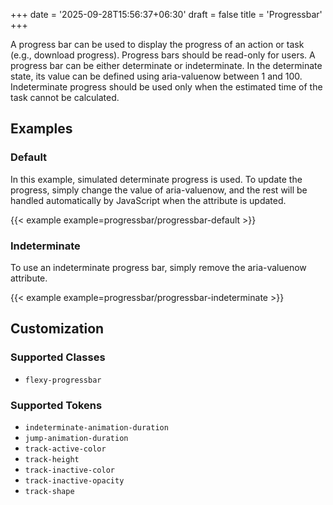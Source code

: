+++
date = '2025-09-28T15:56:37+06:30'
draft = false
title = 'Progressbar'
+++

A progress bar can be used to display the progress of an action or task (e.g., download progress). Progress bars should be read-only for users. A progress bar can be either determinate or indeterminate. In the determinate state, its value can be defined using aria-valuenow between 1 and 100. Indeterminate progress should be used only when the estimated time of the task cannot be calculated.

## Examples

### Default

In this example, simulated determinate progress is used. To update the progress, simply change the value of aria-valuenow, and the rest will be handled automatically by JavaScript when the attribute is updated.

{{< example example=progressbar/progressbar-default >}}

### Indeterminate

To use an indeterminate progress bar, simply remove the aria-valuenow attribute.

{{< example example=progressbar/progressbar-indeterminate >}}

## Customization

### Supported Classes

- `flexy-progressbar`

### Supported Tokens

- `indeterminate-animation-duration`
- `jump-animation-duration`
- `track-active-color`
- `track-height`
- `track-inactive-color`
- `track-inactive-opacity`
- `track-shape`
